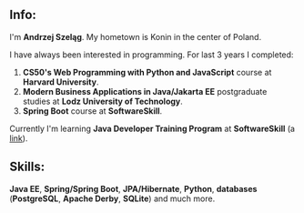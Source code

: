 Info:
-----
I'm **Andrzej Szeląg**. My hometown is Konin in the center of Poland. 

I have always been interested in programming. For last 3 years I completed:
1. **CS50's Web Programming with Python and JavaScript** course at **Harvard University**.
2. **Modern Business Applications in Java/Jakarta EE** postgraduate studies at **Lodz University of Technology**.
3. **Spring Boot** course at **SoftwareSkill**.

Currently I'm learning **Java Developer Training Program** at **SoftwareSkill** (a [link](https://softwareskill.pl/program/java-developer)).

Skills:
------
**Java EE**, **Spring/Spring Boot**, **JPA/Hibernate**, **Python**, **databases** (**PostgreSQL**, **Apache Derby**, **SQLite**) and much more.
